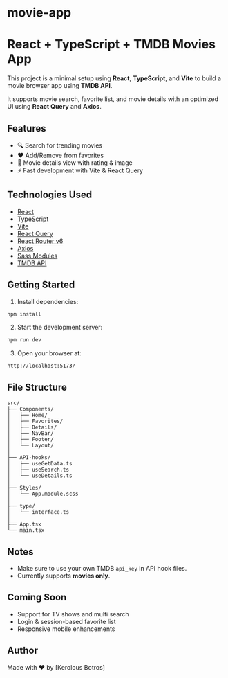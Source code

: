 # movie-app
# React + TypeScript + TMDB Movies App

This project is a minimal setup using **React**, **TypeScript**, and **Vite** to build a movie browser app using **TMDB API**.

It supports movie search, favorite list, and movie details with an optimized UI using **React Query** and **Axios**.

## Features

- 🔍 Search for trending movies
- ❤️ Add/Remove from favorites
- 📄 Movie details view with rating & image
- ⚡ Fast development with Vite & React Query

## Technologies Used

- [React](https://reactjs.org/)
- [TypeScript](https://www.typescriptlang.org/)
- [Vite](https://vitejs.dev/)
- [React Query](https://tanstack.com/query/latest)
- [React Router v6](https://reactrouter.com/en/main)
- [Axios](https://axios-http.com/)
- [Sass Modules](https://sass-lang.com/)
- [TMDB API](https://www.themoviedb.org/)

## Getting Started

1. Install dependencies:

```bash
npm install
```

2. Start the development server:

```bash
npm run dev
```

3. Open your browser at:

```
http://localhost:5173/
```

## File Structure

```plaintext
src/
├── Components/
│   ├── Home/
│   ├── Favorites/
│   ├── Details/
│   ├── NavBar/
│   ├── Footer/
│   └── Layout/
│
├── API-hooks/
│   ├── useGetData.ts
│   ├── useSearch.ts
│   └── useDetails.ts
│
├── Styles/
│   └── App.module.scss
│
├── type/
│   └── interface.ts
│
├── App.tsx
└── main.tsx
```

## Notes

- Make sure to use your own TMDB `api_key` in API hook files.
- Currently supports **movies only**.

## Coming Soon

- Support for TV shows and multi search
- Login & session-based favorite list
- Responsive mobile enhancements

## Author

Made with ❤️ by [Kerolous Botros]
